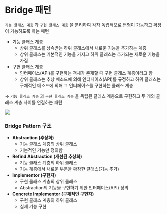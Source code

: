 # Bridge 패턴

`기능 클래스 계층` 과 `구현 클래스 계층` 을 분리하여 각자 독립적으로 변형이 가능하고 확장이 가능하도록 하는 패턴

- 기능 클래스 계층
    - 상위 클래스를 상속받는 하위 클래스에서 새로운 기능을 추가하는 계층
    - 상위 클래스는 기본적인 기능을 가지고 하위 클래스는 추가되는 새로운 기능을 가짐
- 구현 클래스 계층
    - 인터페이스(API)를 구현하는 객체가 존재할 때 구현 클래스 계층이라고 함
    - 상위 클래스는 추상 메소드에 의해 인터페이스(API)를 규정하고 하위 클래스는 구체적인 메소드에 의해 그 인터페이스를 구현하는 클래스 계층

→ `기능 클래스 계층` 과 `구현 클래스 계층` 을 독립된 클래스 계층으로 구현하고 두 개의 클래스 계층 사이를 연결하는 패턴

<img src="https://github.com/triflingness/CSnCT-Study/blob/aecf555f0fd9e8f91fa43e73969e22d934a36373/Design%20Pattern/images/bridgepatternstructure.png">

### Bridge Pattern 구조

- **Abstraction (추상화)**
    - 기능 클래스 계층의 상위 클래스
    - 기본적인 기능만 정의함
- **Refind Abstraction (개선된 추상화)**
    - 기능 클래스 계층의 하위 클래스
    - 기능 계층에서 새로운 부분을 확장한 클래스(기능 추가)
- **Implementor (구현자)**
    - 구현 클래스 계층의 상위 클래스
    - Abstraction의 기능을 구현하기 위한 인터페이스(API) 정의
- **Concrete Implementor (구체적인 구현자)**
    - 구현 클래스 계층의 하위 클래스
    - 실제 기능 구현
